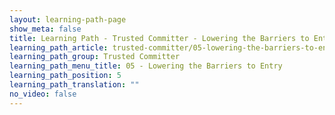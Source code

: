 ```yaml
---
layout: learning-path-page
show_meta: false
title: Learning Path - Trusted Committer - Lowering the Barriers to Entry
learning_path_article: trusted-committer/05-lowering-the-barriers-to-entry.asciidoc
learning_path_group: Trusted Committer
learning_path_menu_title: 05 - Lowering the Barriers to Entry
learning_path_position: 5
learning_path_translation: ""
no_video: false
---
```

<!--- This file autogenerated from https://github.com/InnerSourceCommons/InnerSourceLearningPath/blob/master/scripts/generate_learning_path_markdown.js -->